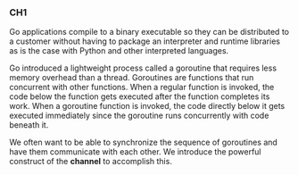 ### CH1

Go applications compile to a binary executable so they can be distributed to a customer without having to package an interpreter and runtime libraries as is the case with Python and other interpreted languages.

Go introduced a lightweight process called a goroutine that requires less memory overhead than a thread. Goroutines are functions that run concurrent with other functions. When a regular function is invoked, the code below the function gets executed after the function completes its work. When a goroutine function is invoked, the code directly below it gets executed immediately since the goroutine runs concurrently with code beneath it.

We often want to be able to synchronize the sequence of goroutines and have them communicate with each other. We introduce the powerful construct of the **channel** to accomplish this.
